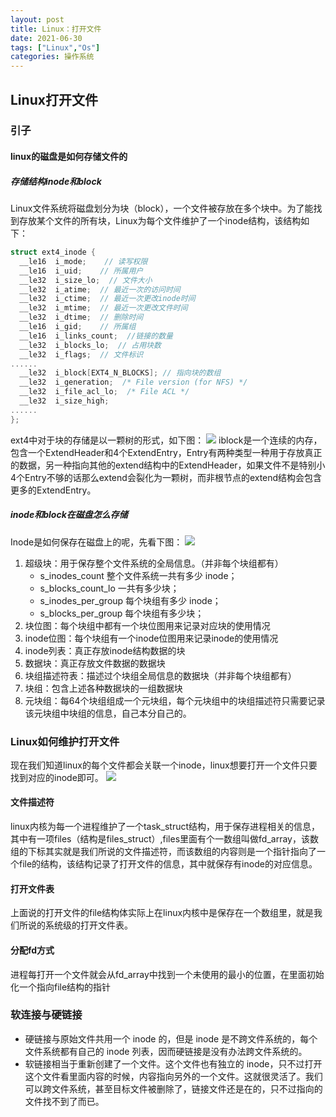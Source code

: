 ```yaml
---
layout: post
title: Linux：打开文件
date: 2021-06-30
tags: ["Linux","Os"]
categories: 操作系统
---
```


## Linux打开文件
### 引子
#### linux的磁盘是如何存储文件的
##### 存储结构inode和block
Linux文件系统将磁盘划分为块（block），一个文件被存放在多个块中。为了能找到存放某个文件的所有块，Linux为每个文件维护了一个inode结构，该结构如下：

```c
struct ext4_inode {
  __le16  i_mode;    // 读写权限 
  __le16  i_uid;    // 所属用户
  __le32  i_size_lo;  // 文件大小
  __le32  i_atime;  // 最近一次的访问时间
  __le32  i_ctime;  // 最近一次更改inode时间
  __le32  i_mtime;  // 最近一次更改文件时间
  __le32  i_dtime;  // 删除时间
  __le16  i_gid;    // 所属组
  __le16  i_links_count;  //链接的数量
  __le32  i_blocks_lo;  // 占用块数
  __le32  i_flags;  // 文件标识
......
  __le32  i_block[EXT4_N_BLOCKS]; // 指向块的数组
  __le32  i_generation;  /* File version (for NFS) */
  __le32  i_file_acl_lo;  /* File ACL */
  __le32  i_size_high;
......
};
```
ext4中对于块的存储是以一颗树的形式，如下图：
![]({{site.url}}/images/blog/linux-file-1.png)
iblock是一个连续的内存，包含一个ExtendHeader和4个ExtendEntry，Entry有两种类型一种用于存放真正的数据，另一种指向其他的extend结构中的ExtendHeader，如果文件不是特别小4个Entry不够的话那么extend会裂化为一颗树，而非根节点的extend结构会包含更多的ExtendEntry。

##### inode和block在磁盘怎么存储
Inode是如何保存在磁盘上的呢，先看下图：
![]({{site.url}}/images/blog/linux-file-2.png)

1. 超级块：用于保存整个文件系统的全局信息。（并非每个块组都有）
	- s_inodes_count 整个文件系统一共有多少 inode；
	- s_blocks_count_lo 一共有多少块；
	- s_inodes_per_group 每个块组有多少 inode；
	- s_blocks_per_group 每个块组有多少块；
2. 块位图：每个块组中都有一个块位图用来记录对应块的使用情况
3. inode位图：每个块组有一个inode位图用来记录inode的使用情况
4. inode列表：真正存放inode结构数据的块
5. 数据块：真正存放文件数据的数据块
6. 块组描述符表：描述过个块组全局信息的数据块（并非每个块组都有）
7. 块组：包含上述各种数据块的一组数据块
8. 元块组：每64个块组组成一个元块组，每个元块组中的块组描述符只需要记录该元块组中块组的信息，自己本分自己的。

### Linux如何维护打开文件

现在我们知道linux的每个文件都会关联一个inode，linux想要打开一个文件只要找到对应的inode即可。
![]({{site.url}}/images/blog/linux-file-3.png)

#### 文件描述符
linux内核为每一个进程维护了一个task_struct结构，用于保存进程相关的信息，其中有一项files（结构是files_struct）,files里面有个一数组叫做fd_array，该数组的下标其实就是我们所说的文件描述符，而该数组的内容则是一个指针指向了一个file的结构，该结构记录了打开文件的信息，其中就保存有inode的对应信息。

#### 打开文件表
上面说的打开文件的file结构体实际上在linux内核中是保存在一个数组里，就是我们所说的系统级的打开文件表。

#### 分配fd方式
进程每打开一个文件就会从fd_array中找到一个未使用的最小的位置，在里面初始化一个指向file结构的指针

### 软连接与硬链接
- 硬链接与原始文件共用一个 inode 的，但是 inode 是不跨文件系统的，每个文件系统都有自己的 inode 列表，因而硬链接是没有办法跨文件系统的。
- 软链接相当于重新创建了一个文件。这个文件也有独立的 inode，只不过打开这个文件看里面内容的时候，内容指向另外的一个文件。这就很灵活了。我们可以跨文件系统，甚至目标文件被删除了，链接文件还是在的，只不过指向的文件找不到了而已。


